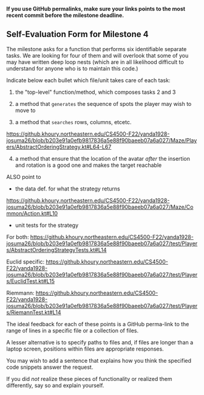**If you use GitHub permalinks, make sure your links points to the most recent commit before the milestone deadline.**

## Self-Evaluation Form for Milestone 4

The milestone asks for a function that performs six identifiable
separate tasks. We are looking for four of them and will overlook that
some of you may have written deep loop nests (which are in all
likelihood difficult to understand for anyone who is to maintain this
code.)

Indicate below each bullet which file/unit takes care of each task:

1. the "top-level" function/method, which composes tasks 2 and 3 


2. a method that `generates` the sequence of spots the player may wish to move to


3. a method that `searches` rows,  columns, etcetc. 

https://github.khoury.northeastern.edu/CS4500-F22/yanda1928-josuma26/blob/b203e91a0efb9817836a5e88f90baeeb07a6a027/Maze/Players/AbstractOrderingStrategy.kt#L64-L67

4. a method that ensure that the location of the avatar _after_ the
   insertion and rotation is a good one and makes the target reachable

ALSO point to

- the data def. for what the strategy returns

https://github.khoury.northeastern.edu/CS4500-F22/yanda1928-josuma26/blob/b203e91a0efb9817836a5e88f90baeeb07a6a027/Maze/Common/Action.kt#L10

- unit tests for the strategy

For both:
https://github.khoury.northeastern.edu/CS4500-F22/yanda1928-josuma26/blob/b203e91a0efb9817836a5e88f90baeeb07a6a027/test/Players/AbstractOrderingStrategyTests.kt#L14

Euclid specific:
https://github.khoury.northeastern.edu/CS4500-F22/yanda1928-josuma26/blob/b203e91a0efb9817836a5e88f90baeeb07a6a027/test/Players/EuclidTest.kt#L15

Riemmann:
https://github.khoury.northeastern.edu/CS4500-F22/yanda1928-josuma26/blob/b203e91a0efb9817836a5e88f90baeeb07a6a027/test/Players/RiemannTest.kt#L14

The ideal feedback for each of these points is a GitHub
perma-link to the range of lines in a specific file or a collection of
files.

A lesser alternative is to specify paths to files and, if files are
longer than a laptop screen, positions within files are appropriate
responses.

You may wish to add a sentence that explains how you think the
specified code snippets answer the request.

If you did *not* realize these pieces of functionality or realized
them differently, say so and explain yourself.


